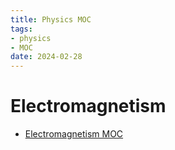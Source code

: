 ```yaml
---
title: Physics MOC
tags:
- physics
- MOC
date: 2024-02-28
---
```


# Electromagnetism

* [Electromagnetism MOC](physics/electromagnetism/electromagnetism_MOC.md)